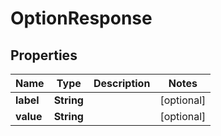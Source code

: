 

# OptionResponse


## Properties

Name | Type | Description | Notes
------------ | ------------- | ------------- | -------------
**label** | **String** |  |  [optional]
**value** | **String** |  |  [optional]



